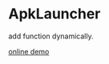# ApkLauncher

add function dynamically.

[online demo](https://appetize.io/app/hdx34nzvj5cp34a39jm9ghqu8c)
